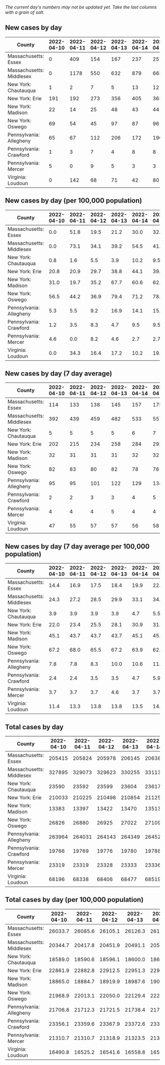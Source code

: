 _The current day's numbers may not be updated yet. Take the last columns with a grain of salt._
## New cases by day

| County | 2022-04-10 | 2022-04-11 | 2022-04-12 | 2022-04-13 | 2022-04-14 | 2022-04-15 | 2022-04-16 |
| --- | --- | --- | --- | --- | --- | --- | --- |
| Massachusetts: Essex | 0 | 409 | 154 | 167 | 237 | 257 |  |
| Massachusetts: Middlesex | 0 | 1178 | 550 | 632 | 879 | 663 |  |
| New York: Chautauqua | 1 | 2 | 7 | 5 | 13 | 12 |  |
| New York: Erie | 191 | 192 | 273 | 356 | 405 | 363 |  |
| New York: Madison | 22 | 14 | 25 | 48 | 43 | 44 |  |
| New York: Oswego | 69 | 54 | 45 | 97 | 87 | 96 |  |
| Pennsylvania: Allegheny | 65 | 67 | 112 | 206 | 172 | 190 | 230 |
| Pennsylvania: Crawford | 1 | 3 | 7 | 4 | 8 | 8 | 6 |
| Pennsylvania: Mercer | 5 | 0 | 9 | 5 | 3 | 3 | 9 |
| Virginia: Loudoun | 0 | 142 | 68 | 71 | 42 | 80 |  |

## New cases by day (per 100,000 population)

| County | 2022-04-10 | 2022-04-11 | 2022-04-12 | 2022-04-13 | 2022-04-14 | 2022-04-15 | 2022-04-16 |
| --- | --- | --- | --- | --- | --- | --- | --- |
| Massachusetts: Essex | 0.0 | 51.8 | 19.5 | 21.2 | 30.0 | 32.6 |  |
| Massachusetts: Middlesex | 0.0 | 73.1 | 34.1 | 39.2 | 54.5 | 41.1 |  |
| New York: Chautauqua | 0.8 | 1.6 | 5.5 | 3.9 | 10.2 | 9.5 |  |
| New York: Erie | 20.8 | 20.9 | 29.7 | 38.8 | 44.1 | 39.5 |  |
| New York: Madison | 31.0 | 19.7 | 35.2 | 67.7 | 60.6 | 62.0 |  |
| New York: Oswego | 56.5 | 44.2 | 36.9 | 79.4 | 71.2 | 78.6 |  |
| Pennsylvania: Allegheny | 5.3 | 5.5 | 9.2 | 16.9 | 14.1 | 15.6 | 18.9 |
| Pennsylvania: Crawford | 1.2 | 3.5 | 8.3 | 4.7 | 9.5 | 9.5 | 7.1 |
| Pennsylvania: Mercer | 4.6 | 0.0 | 8.2 | 4.6 | 2.7 | 2.7 | 8.2 |
| Virginia: Loudoun | 0.0 | 34.3 | 16.4 | 17.2 | 10.2 | 19.3 |  |

## New cases by day (7 day average)

| County | 2022-04-10 | 2022-04-11 | 2022-04-12 | 2022-04-13 | 2022-04-14 | 2022-04-15 | 2022-04-16 |
| --- | --- | --- | --- | --- | --- | --- | --- |
| Massachusetts: Essex | 114 | 133 | 138 | 145 | 157 | 175 |  |
| Massachusetts: Middlesex | 392 | 439 | 459 | 482 | 533 | 557 |  |
| New York: Chautauqua | 5 | 5 | 5 | 5 | 6 | 7 |  |
| New York: Erie | 202 | 215 | 234 | 258 | 284 | 292 |  |
| New York: Madison | 32 | 31 | 31 | 31 | 32 | 32 |  |
| New York: Oswego | 82 | 83 | 80 | 82 | 78 | 76 |  |
| Pennsylvania: Allegheny | 95 | 95 | 101 | 122 | 129 | 134 | 149 |
| Pennsylvania: Crawford | 2 | 2 | 3 | 3 | 4 | 5 | 5 |
| Pennsylvania: Mercer | 4 | 4 | 4 | 5 | 4 | 4 | 5 |
| Virginia: Loudoun | 47 | 55 | 57 | 57 | 56 | 58 |  |

## New cases by day (7 day average per 100,000 population)

| County | 2022-04-10 | 2022-04-11 | 2022-04-12 | 2022-04-13 | 2022-04-14 | 2022-04-15 | 2022-04-16 |
| --- | --- | --- | --- | --- | --- | --- | --- |
| Massachusetts: Essex | 14.4 | 16.9 | 17.5 | 18.4 | 19.9 | 22.2 |  |
| Massachusetts: Middlesex | 24.3 | 27.2 | 28.5 | 29.9 | 33.1 | 34.6 |  |
| New York: Chautauqua | 3.9 | 3.9 | 3.9 | 3.9 | 4.7 | 5.5 |  |
| New York: Erie | 22.0 | 23.4 | 25.5 | 28.1 | 30.9 | 31.8 |  |
| New York: Madison | 45.1 | 43.7 | 43.7 | 43.7 | 45.1 | 45.1 |  |
| New York: Oswego | 67.2 | 68.0 | 65.5 | 67.2 | 63.9 | 62.2 |  |
| Pennsylvania: Allegheny | 7.8 | 7.8 | 8.3 | 10.0 | 10.6 | 11.0 | 12.3 |
| Pennsylvania: Crawford | 2.4 | 2.4 | 3.5 | 3.5 | 4.7 | 5.9 | 5.9 |
| Pennsylvania: Mercer | 3.7 | 3.7 | 3.7 | 4.6 | 3.7 | 3.7 | 4.6 |
| Virginia: Loudoun | 11.4 | 13.3 | 13.8 | 13.8 | 13.5 | 14.0 |  |

## Total cases by day

| County | 2022-04-10 | 2022-04-11 | 2022-04-12 | 2022-04-13 | 2022-04-14 | 2022-04-15 | 2022-04-16 |
| --- | --- | --- | --- | --- | --- | --- | --- |
| Massachusetts: Essex | 205415 | 205824 | 205978 | 206145 | 206382 | 206639 |  |
| Massachusetts: Middlesex | 327895 | 329073 | 329623 | 330255 | 331134 | 331797 |  |
| New York: Chautauqua | 23590 | 23592 | 23599 | 23604 | 23617 | 23629 |  |
| New York: Erie | 210033 | 210225 | 210498 | 210854 | 211259 | 211622 |  |
| New York: Madison | 13383 | 13397 | 13422 | 13470 | 13513 | 13557 |  |
| New York: Oswego | 26826 | 26880 | 26925 | 27022 | 27109 | 27205 |  |
| Pennsylvania: Allegheny | 263964 | 264031 | 264143 | 264349 | 264521 | 264711 | 264941 |
| Pennsylvania: Crawford | 19766 | 19769 | 19776 | 19780 | 19788 | 19796 | 19802 |
| Pennsylvania: Mercer | 23319 | 23319 | 23328 | 23333 | 23336 | 23339 | 23348 |
| Virginia: Loudoun | 68196 | 68338 | 68406 | 68477 | 68519 | 68599 |  |

## Total cases by day (per 100,000 population)

| County | 2022-04-10 | 2022-04-11 | 2022-04-12 | 2022-04-13 | 2022-04-14 | 2022-04-15 | 2022-04-16 |
| --- | --- | --- | --- | --- | --- | --- | --- |
| Massachusetts: Essex | 26033.7 | 26085.6 | 26105.1 | 26126.3 | 26156.3 | 26188.9 |  |
| Massachusetts: Middlesex | 20344.7 | 20417.8 | 20451.9 | 20491.1 | 20545.6 | 20586.8 |  |
| New York: Chautauqua | 18589.0 | 18590.6 | 18596.1 | 18600.0 | 18610.3 | 18619.7 |  |
| New York: Erie | 22861.9 | 22882.8 | 22912.5 | 22951.3 | 22995.4 | 23034.9 |  |
| New York: Madison | 18865.0 | 18884.7 | 18919.9 | 18987.6 | 19048.2 | 19110.2 |  |
| New York: Oswego | 21968.9 | 22013.1 | 22050.0 | 22129.4 | 22200.7 | 22279.3 |  |
| Pennsylvania: Allegheny | 21706.8 | 21712.3 | 21721.5 | 21738.4 | 21752.6 | 21768.2 | 21787.1 |
| Pennsylvania: Crawford | 23356.1 | 23359.6 | 23367.9 | 23372.6 | 23382.1 | 23391.5 | 23398.6 |
| Pennsylvania: Mercer | 21310.7 | 21310.7 | 21318.9 | 21323.5 | 21326.2 | 21329.0 | 21337.2 |
| Virginia: Loudoun | 16490.8 | 16525.2 | 16541.6 | 16558.8 | 16568.9 | 16588.3 |  |

